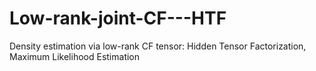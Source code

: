 # Low-rank-joint-CF---HTF
Density estimation via low-rank CF tensor: Hidden Tensor Factorization, Maximum Likelihood Estimation
